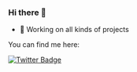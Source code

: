 ### Hi there 👋

- 🚀 Working on all kinds of projects

You can find me here:
<div>
  <a href="https://twitter.com/ez_mmk">
    <img src="https://img.shields.io/badge/Twitter-blue?style=for-the-badge&logo=twitter&logoColor=white" alt="Twitter Badge"/>
  </a>
</div>
